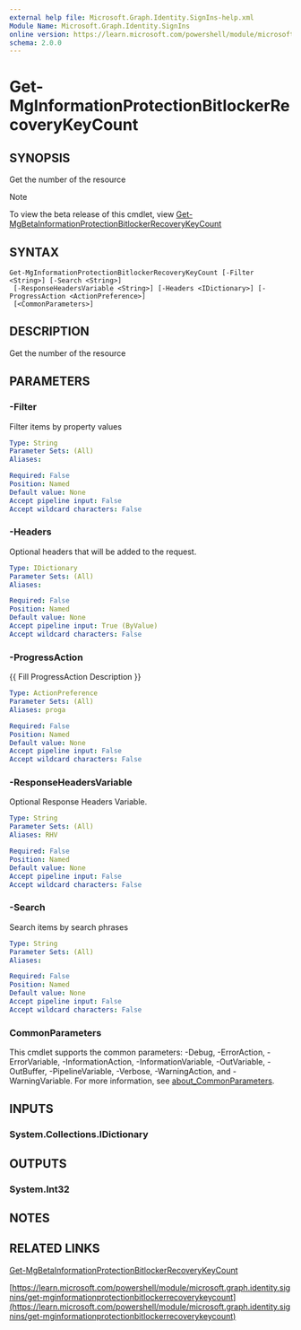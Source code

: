 ```yaml
---
external help file: Microsoft.Graph.Identity.SignIns-help.xml
Module Name: Microsoft.Graph.Identity.SignIns
online version: https://learn.microsoft.com/powershell/module/microsoft.graph.identity.signins/get-mginformationprotectionbitlockerrecoverykeycount
schema: 2.0.0
---
```


# Get-MgInformationProtectionBitlockerRecoveryKeyCount

## SYNOPSIS
Get the number of the resource

> [!NOTE]
> To view the beta release of this cmdlet, view [Get-MgBetaInformationProtectionBitlockerRecoveryKeyCount](/powershell/module/Microsoft.Graph.Beta.Identity.SignIns/Get-MgBetaInformationProtectionBitlockerRecoveryKeyCount?view=graph-powershell-beta)

## SYNTAX

```
Get-MgInformationProtectionBitlockerRecoveryKeyCount [-Filter <String>] [-Search <String>]
 [-ResponseHeadersVariable <String>] [-Headers <IDictionary>] [-ProgressAction <ActionPreference>]
 [<CommonParameters>]
```

## DESCRIPTION
Get the number of the resource

## PARAMETERS

### -Filter
Filter items by property values

```yaml
Type: String
Parameter Sets: (All)
Aliases:

Required: False
Position: Named
Default value: None
Accept pipeline input: False
Accept wildcard characters: False
```

### -Headers
Optional headers that will be added to the request.

```yaml
Type: IDictionary
Parameter Sets: (All)
Aliases:

Required: False
Position: Named
Default value: None
Accept pipeline input: True (ByValue)
Accept wildcard characters: False
```

### -ProgressAction
{{ Fill ProgressAction Description }}

```yaml
Type: ActionPreference
Parameter Sets: (All)
Aliases: proga

Required: False
Position: Named
Default value: None
Accept pipeline input: False
Accept wildcard characters: False
```

### -ResponseHeadersVariable
Optional Response Headers Variable.

```yaml
Type: String
Parameter Sets: (All)
Aliases: RHV

Required: False
Position: Named
Default value: None
Accept pipeline input: False
Accept wildcard characters: False
```

### -Search
Search items by search phrases

```yaml
Type: String
Parameter Sets: (All)
Aliases:

Required: False
Position: Named
Default value: None
Accept pipeline input: False
Accept wildcard characters: False
```

### CommonParameters
This cmdlet supports the common parameters: -Debug, -ErrorAction, -ErrorVariable, -InformationAction, -InformationVariable, -OutVariable, -OutBuffer, -PipelineVariable, -Verbose, -WarningAction, and -WarningVariable. For more information, see [about_CommonParameters](http://go.microsoft.com/fwlink/?LinkID=113216).

## INPUTS

### System.Collections.IDictionary
## OUTPUTS

### System.Int32
## NOTES

## RELATED LINKS
[Get-MgBetaInformationProtectionBitlockerRecoveryKeyCount](/powershell/module/Microsoft.Graph.Beta.Identity.SignIns/Get-MgBetaInformationProtectionBitlockerRecoveryKeyCount?view=graph-powershell-beta)

[https://learn.microsoft.com/powershell/module/microsoft.graph.identity.signins/get-mginformationprotectionbitlockerrecoverykeycount](https://learn.microsoft.com/powershell/module/microsoft.graph.identity.signins/get-mginformationprotectionbitlockerrecoverykeycount)





